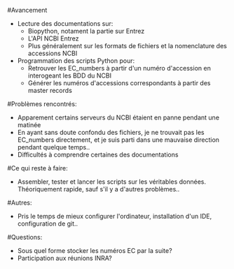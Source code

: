 #Avancement
- Lecture des documentations sur:
    - Biopython, notament la partie sur Entrez
    - L'API NCBI Entrez
    - Plus généralement sur les formats de fichiers et la nomenclature des accessions NCBI
- Programmation des scripts Python pour:
    - Retrouver les EC_numbers à partir d'un numéro d'accession en interogeant les BDD du NCBI
    - Générer les numéros d'accessions correspondants à partir des master records
    
    
    
    
    
    
#Problèmes rencontrés:
- Apparement certains serveurs du NCBI étaient en panne pendant une matinée
- En ayant sans doute confondu des fichiers, je ne trouvait pas les EC_numbers directement, et je suis parti dans une mauvaise direction pendant quelque temps..
- Difficultés à comprendre certaines des documentations


#Ce qui reste à faire:
- Assembler, tester et lancer les scripts sur les véritables données. Théoriquement rapide, sauf s'il y a d'autres problèmes..


#Autres:
- Pris le temps de mieux configurer l'ordinateur, installation d'un IDE, configuration de git..

#Questions:
- Sous quel forme stocker les numéros EC par la suite?
- Participation aux réunions INRA?